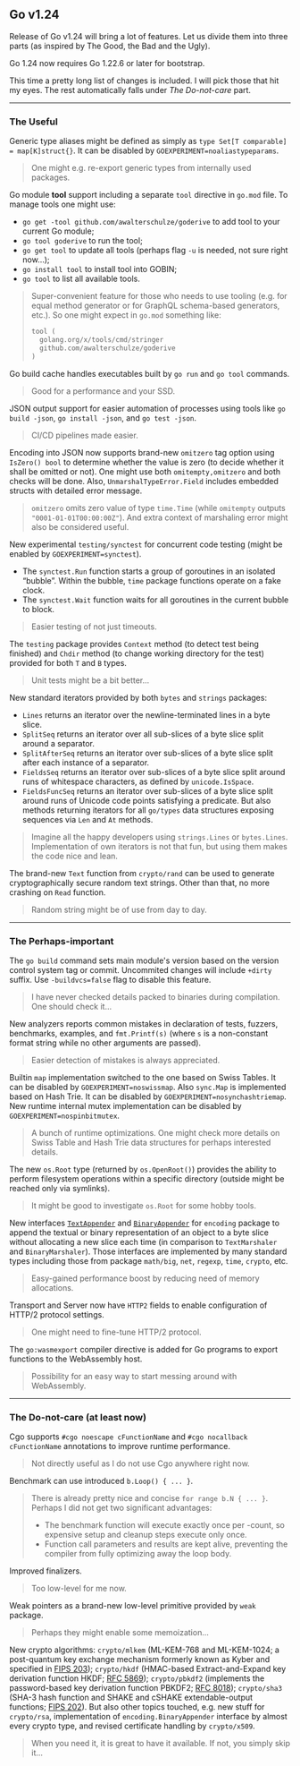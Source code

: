 ## Go v1.24

Release of Go v1.24 will bring a lot of features. Let us divide them into three parts 
(as inspired by The Good, the Bad and the Ugly).

Go 1.24 now requires Go 1.22.6 or later for bootstrap.

This time a pretty long list of changes is included. I will pick those that hit my eyes.
The rest automatically falls under _The Do-not-care_ part.

---

### The Useful

Generic type aliases might be defined as simply as `type Set[T comparable] = map[K]struct{}`.
It can be disabled by `GOEXPERIMENT=noaliastypeparams`.

> One might e.g. re-export generic types from internally used packages.

Go module **tool** support including a separate `tool` directive in `go.mod` file. To manage tools one might use:
- `go get -tool github.com/awalterschulze/goderive` to add tool to your current Go module;
- `go tool goderive` to run the tool;
- `go get tool` to update all tools (perhaps flag `-u` is needed, not sure right now...);
- `go install tool` to install tool into GOBIN;
- `go tool` to list all available tools.

> Super-convenient feature for those who needs to use tooling (e.g. for equal method generator or for GraphQL
> schema-based generators, etc.). So one might expect in `go.mod` something like:
> ```go
> tool (
>   golang.org/x/tools/cmd/stringer
>   github.com/awalterschulze/goderive
> )
> ```

Go build cache handles executables built by `go run` and `go tool` commands.

> Good for a performance and your SSD.

JSON output support for easier automation of processes using tools like `go build -json`, `go install -json`, 
and `go test -json`.

> CI/CD pipelines made easier.

Encoding into JSON now supports brand-new `omitzero` tag option using `IsZero() bool` to determine whether
the value is zero (to decide whether it shall be omitted or not). One might use both `omitempty,omitzero`
and both checks will be done. Also, `UnmarshalTypeError.Field` includes embedded structs with detailed error message.

> `omitzero` omits zero value of type `time.Time` (while `omitempty` outputs `"0001-01-01T00:00:00Z"`).
> And extra context of marshaling error might also be considered useful.

New experimental `testing/synctest` for concurrent code testing (might be enabled by `GOEXPERIMENT=synctest`).
- The `synctest.Run` function starts a group of goroutines in an isolated “bubble”.
  Within the bubble, `time` package functions operate on a fake clock.
- The `synctest.Wait` function waits for all goroutines in the current bubble to block.

> Easier testing of not just timeouts.

The `testing` package provides `Context` method (to detect test being finished) and `Chdir` method (to change working
directory for the test) provided for both `T` and `B` types.

> Unit tests might be a bit better...

New standard iterators provided by both `bytes` and `strings` packages:
- `Lines` returns an iterator over the newline-terminated lines in a byte slice.
- `SplitSeq` returns an iterator over all sub-slices of a byte slice split around a separator.
- `SplitAfterSeq` returns an iterator over sub-slices of a byte slice split after each instance of a separator.
- `FieldsSeq` returns an iterator over sub-slices of a byte slice split around runs of whitespace characters,
  as defined by `unicode.IsSpace`.
- `FieldsFuncSeq` returns an iterator over sub-slices of a byte slice split around runs of Unicode code points 
  satisfying a predicate.
But also methods returning iterators for all `go/types` data structures exposing sequences via `Len` and `At` methods.

> Imagine all the happy developers using `strings.Lines` or `bytes.Lines`. Implementation of own iterators is not that
> fun, but using them makes the code nice and lean.

The brand-new `Text` function from `crypto/rand` can be used to generate cryptographically secure random text strings.
Other than that, no more crashing on `Read` function.

> Random string might be of use from day to day.


---


### The Perhaps-important

The `go build` command sets main module's version based on the version control system tag or commit. 
Uncommited changes will include `+dirty` suffix. Use `-buildvcs=false` flag to disable this feature.

> I have never checked details packed to binaries during compilation. One should check it...

New analyzers reports common mistakes in declaration of tests, fuzzers, benchmarks, examples, and
`fmt.Printf(s)` (where `s` is a non-constant format string while no other arguments are passed).

> Easier detection of mistakes is always appreciated.

Builtin `map` implementation switched to the one based on Swiss Tables. It can be disabled by
`GOEXPERIMENT=noswissmap`. Also `sync.Map` is implemented based on Hash Trie. It can be disabled by
`GOEXPERIMENT=nosynchashtriemap`. New runtime internal mutex implementation can be disabled by 
`GOEXPERIMENT=nospinbitmutex`.

> A bunch of runtime optimizations. One might check more details on Swiss Table and Hash Trie data structures
> for perhaps interested details.

The new `os.Root` type (returned by `os.OpenRoot()`) provides the ability to perform filesystem operations within 
a specific directory (outside might be reached only via symlinks).

> It might be good to investigate `os.Root` for some hobby tools.

New interfaces [`TextAppender`](https://tip.golang.org/pkg/encoding#TextAppender) and 
[`BinaryAppender`](https://tip.golang.org/pkg/encoding#BinaryAppender) for `encoding` package
to append the textual or binary representation of an object to a byte slice without allocating 
a new slice each time (in comparison to `TextMarshaler` and `BinaryMarshaler`).
Those interfaces are implemented by many standard types including those from package
`math/big`, `net`, `regexp`, `time`, `crypto`, etc.

> Easy-gained performance boost by reducing need of memory allocations.

Transport and Server now have `HTTP2` fields to enable configuration of HTTP/2 protocol settings.

> One might need to fine-tune HTTP/2 protocol.

The `go:wasmexport` compiler directive is added for Go programs to export functions to the WebAssembly host.

> Possibility for an easy way to start messing around with WebAssembly.

---


### The Do-not-care (at least now)

Cgo supports `#cgo noescape cFunctionName` and `#cgo nocallback cFunctionName` annotations to improve
runtime performance.

> Not directly useful as I do not use Cgo anywhere right now.

Benchmark can use introduced `b.Loop() { ... }`.

> There is already pretty nice and concise `for range b.N { ... }`. Perhaps I did not get two significant advantages:
> - The benchmark function will execute exactly once per -count, so expensive setup and cleanup steps execute only once.
> - Function call parameters and results are kept alive, preventing the compiler from fully optimizing away the loop body.

Improved finalizers.

> Too low-level for me now.

Weak pointers as a brand-new low-level primitive provided by `weak` package.

> Perhaps they might enable some memoization...

New crypto algorithms: 
`crypto/mlkem` (ML-KEM-768 and ML-KEM-1024; a post-quantum key exchange mechanism formerly known as Kyber and specified 
in [FIPS 203](https://doi.org/10.6028/NIST.FIPS.203));
`crypto/hkdf` (HMAC-based Extract-and-Expand key derivation function HKDF;
[RFC 5869](https://www.rfc-editor.org/rfc/rfc5869.html));
`crypto/pbkdf2` (implements the password-based key derivation function PBKDF2;
[RFC 8018](https://www.rfc-editor.org/rfc/rfc8018.html));
`crypto/sha3` (SHA-3 hash function and SHAKE and cSHAKE extendable-output functions; 
[FIPS 202](http://doi.org/10.6028/NIST.FIPS.202)).
But also other topics touched, e.g. new stuff for `crypto/rsa`, implementation of `encoding.BinaryAppender`
interface by almost every crypto type, and revised certificate handling by `crypto/x509`.

> When you need it, it is great to have it available. If not, you simply skip it... 
